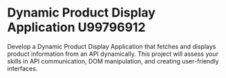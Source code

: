 # Dynamic Product Display Application U99796912
Develop a Dynamic Product Display Application that fetches and displays product information from an API dynamically. This project will assess your skills in API communication, DOM manipulation, and creating user-friendly interfaces.
